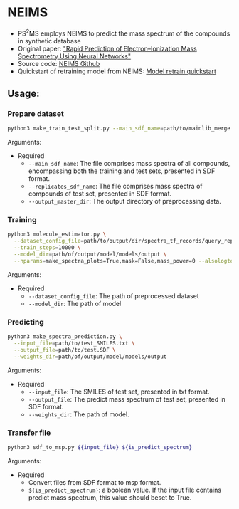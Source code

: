 # NEIMS
- PS<sup>2</sup>MS employs NEIMS to predict the mass spectrum of the compounds in synthetic database
- Original paper: ["Rapid Prediction of Electron–Ionization Mass Spectrometry Using Neural Networks"](https://pubs.acs.org/doi/10.1021/acscentsci.9b00085)
- Source code: [NEIMS Github](https://github.com/brain-research/deep-molecular-massspec/issues)
- Quickstart of retraining model from NEIMS: [Model retrain quickstart](https://github.com/brain-research/deep-molecular-massspec/blob/main/Model_Retrain_Quickstart.md)

## Usage:

### Prepare dataset
```bash
python3 make_train_test_split.py --main_sdf_name=path/to/mainlib_merge.SDF --replicates_sdf_name=path/to/test.SDF --output_master_dir=path/to/output/dir/spectra_tf_records
```
Arguments: 
* Required
  * `--main_sdf_name`: The file comprises mass spectra of all compounds, encompassing both the training and test sets, presented in SDF format.
  * `--replicates_sdf_name`: The file comprises mass spectra of compounds of test set, presented in SDF format.
  * `--output_master_dir`: The output directory of preprocessing data.

### Training
```bash
python3 molecule_estimator.py \
  --dataset_config_file=path/to/output/dir/spectra_tf_records/query_replicates_val_predicted_replicates_val.json \
  --train_steps=10000 \
  --model_dir=path/of/output/model/models/output \
  --hparams=make_spectra_plots=True,mask=False,mass_power=0 --alsologtostderr
```
Arguments:
* Required
  * `--dataset_config_file`: The path of preprocessed dataset
  * `--model_dir`: The path of model

### Predicting
```bash
python3 make_spectra_prediction.py \
  --input_file=path/to/test_SMILES.txt \
  --output_file=path/to/test.SDF \
  --weights_dir=path/of/output/model/models/output
```
Arguments:
* Required
  * `--input_file`: The SMILES of test set, presented in txt format.
  * `--output_file`: The predict mass spectrum of test set, presented in SDF format.
  * `--weights_dir`: The path of model.

### Transfer file
```bash
python3 sdf_to_msp.py ${input_file} ${is_predict_spectrum}
```
Arguments:
* Required
  * Convert files from SDF format to msp format.
  * `${is_predict_spectrum}`: a boolean value. If the input file contains predict mass spectrum, this value should beset to True.


